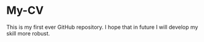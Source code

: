 # My-CV
This is my first ever GitHub repository. I hope that in future I will develop my skill more robust.
